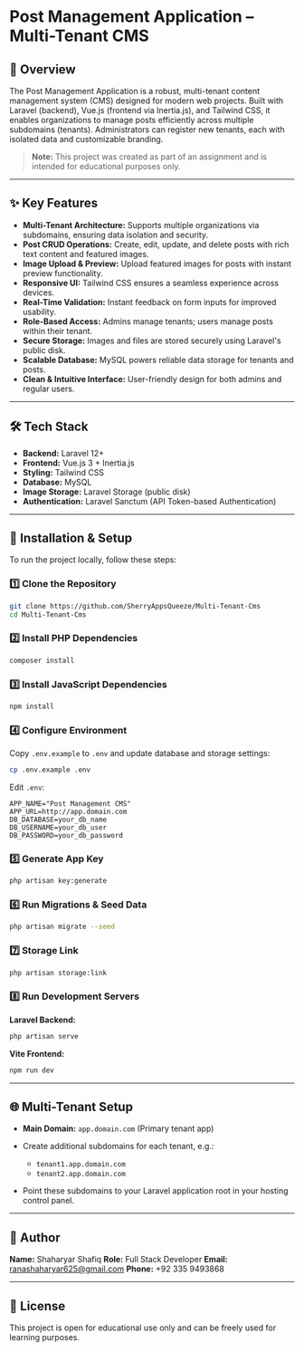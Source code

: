 # Post Management Application – Multi-Tenant CMS

## 📌 Overview
The Post Management Application is a robust, multi-tenant content management system (CMS) designed for modern web projects. Built with Laravel (backend), Vue.js (frontend via Inertia.js), and Tailwind CSS, it enables organizations to manage posts efficiently across multiple subdomains (tenants). Administrators can register new tenants, each with isolated data and customizable branding.

> **Note:** This project was created as part of an assignment and is intended for educational purposes only.

---

## ✨ Key Features

- **Multi-Tenant Architecture:** Supports multiple organizations via subdomains, ensuring data isolation and security.
- **Post CRUD Operations:** Create, edit, update, and delete posts with rich text content and featured images.
- **Image Upload & Preview:** Upload featured images for posts with instant preview functionality.
- **Responsive UI:** Tailwind CSS ensures a seamless experience across devices.
- **Real-Time Validation:** Instant feedback on form inputs for improved usability.
- **Role-Based Access:** Admins manage tenants; users manage posts within their tenant.
- **Secure Storage:** Images and files are stored securely using Laravel's public disk.
- **Scalable Database:** MySQL powers reliable data storage for tenants and posts.
- **Clean & Intuitive Interface:** User-friendly design for both admins and regular users.

---

## 🛠️ Tech Stack

- **Backend:** Laravel 12+
- **Frontend:** Vue.js 3 + Inertia.js
- **Styling:** Tailwind CSS
- **Database:** MySQL
- **Image Storage:** Laravel Storage (public disk)
- **Authentication:** Laravel Sanctum (API Token-based Authentication)

---

## 📂 Installation & Setup

To run the project locally, follow these steps:

### 1️⃣ Clone the Repository
```bash
git clone https://github.com/SherryAppsQueeze/Multi-Tenant-Cms
cd Multi-Tenant-Cms
````

### 2️⃣ Install PHP Dependencies

```bash
composer install
```

### 3️⃣ Install JavaScript Dependencies

```bash
npm install
```

### 4️⃣ Configure Environment

Copy `.env.example` to `.env` and update database and storage settings:

```bash
cp .env.example .env
```

Edit `.env`:

```
APP_NAME="Post Management CMS"
APP_URL=http://app.domain.com
DB_DATABASE=your_db_name
DB_USERNAME=your_db_user
DB_PASSWORD=your_db_password
```

### 5️⃣ Generate App Key

```bash
php artisan key:generate
```

### 6️⃣ Run Migrations & Seed Data

```bash
php artisan migrate --seed
```

### 7️⃣ Storage Link

```bash
php artisan storage:link
```

### 8️⃣ Run Development Servers

**Laravel Backend:**

```bash
php artisan serve
```

**Vite Frontend:**

```bash
npm run dev
```

---

## 🌐 Multi-Tenant Setup

* **Main Domain:** `app.domain.com` (Primary tenant app)
* Create additional subdomains for each tenant, e.g.:

  * `tenant1.app.domain.com`
  * `tenant2.app.domain.com`
* Point these subdomains to your Laravel application root in your hosting control panel.

---

## 👤 Author

**Name:** Shaharyar Shafiq
**Role:** Full Stack Developer
**Email:** [ranashaharyar625@gmail.com](mailto:ranashaharyar625@gmail.com)
**Phone:** +92 335 9493868

---

## 📜 License

This project is open for educational use only and can be freely used for learning purposes.
